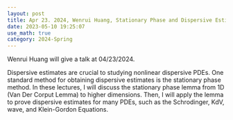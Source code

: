 ```yaml
---
layout: post
title: Apr 23. 2024, Wenrui Huang, Stationary Phase and Dispersive Estimates II
date: 2023-05-10 19:25:07
use_math: true
category: 2024-Spring
---
```

Wenrui Huang will give a talk at 04/23/2024.

Dispersive estimates are crucial to studying nonlinear dispersive PDEs. One standard method for obtaining dispersive estimates is the stationary phase method. In these lectures, I will discuss the stationary phase lemma from 1D (Van Der Corput Lemma) to higher dimensions. Then, I will apply the lemma to prove dispersive estimates for many PDEs, such as the Schrodinger, KdV, wave, and Klein-Gordon Equations.
